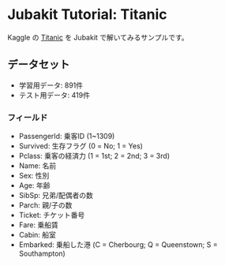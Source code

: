 # Jubakit Tutorial: Titanic

Kaggle の [Titanic](https://www.kaggle.com/c/titanic) を Jubakit で解いてみるサンプルです。

## データセット

* 学習用データ: 891件
* テスト用データ: 419件

### フィールド

* PassengerId: 乗客ID (1~1309)
* Survived: 生存フラグ (0 = No; 1 = Yes)
* Pclass: 乗客の経済力 (1 = 1st; 2 = 2nd; 3 = 3rd)
* Name: 名前
* Sex: 性別
* Age: 年齢
* SibSp: 兄弟/配偶者の数
* Parch: 親/子の数
* Ticket: チケット番号
* Fare: 乗船賃
* Cabin: 船室
* Embarked: 乗船した港 (C = Cherbourg; Q = Queenstown; S = Southampton)
